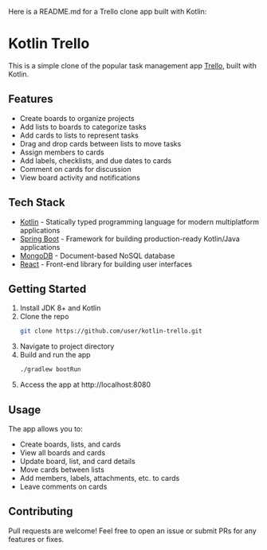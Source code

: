 Here is a README.md for a Trello clone app built with Kotlin:

# Kotlin Trello

This is a simple clone of the popular task management app [Trello](https://trello.com/), built with Kotlin. 

## Features

- Create boards to organize projects
- Add lists to boards to categorize tasks 
- Add cards to lists to represent tasks
- Drag and drop cards between lists to move tasks
- Assign members to cards
- Add labels, checklists, and due dates to cards
- Comment on cards for discussion
- View board activity and notifications 

## Tech Stack

- [Kotlin](https://kotlinlang.org/) - Statically typed programming language for modern multiplatform applications 
- [Spring Boot](https://spring.io/projects/spring-boot) - Framework for building production-ready Kotlin/Java applications
- [MongoDB](https://www.mongodb.com/) - Document-based NoSQL database
- [React](https://reactjs.org/) - Front-end library for building user interfaces

## Getting Started

1. Install JDK 8+ and Kotlin
2. Clone the repo
   ```sh
   git clone https://github.com/user/kotlin-trello.git
   ```
3. Navigate to project directory
4. Build and run the app
   ```sh
   ./gradlew bootRun
   ```
5. Access the app at http://localhost:8080

## Usage

The app allows you to:

- Create boards, lists, and cards
- View all boards and cards
- Update board, list, and card details
- Move cards between lists
- Add members, labels, attachments, etc. to cards
- Leave comments on cards

## Contributing

Pull requests are welcome! Feel free to open an issue or submit PRs for any features or fixes.
